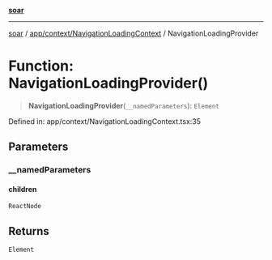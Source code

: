 [**soar**](../../../../README.md)

***

[soar](../../../../modules.md) / [app/context/NavigationLoadingContext](../README.md) / NavigationLoadingProvider

# Function: NavigationLoadingProvider()

> **NavigationLoadingProvider**(`__namedParameters`): `Element`

Defined in: app/context/NavigationLoadingContext.tsx:35

## Parameters

### \_\_namedParameters

#### children

`ReactNode`

## Returns

`Element`
